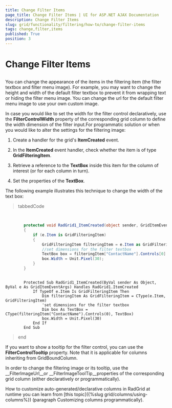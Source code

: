 ```yaml
---
title: Change Filter Items
page_title: Change Filter Items | UI for ASP.NET AJAX Documentation
description: Change Filter Items
slug: grid/functionality/filtering/how-to/change-filter-items
tags: change,filter,items
published: True
position: 3
---
```


# Change Filter Items



## 

You can change the appearance of the items in the filtering item (the filter textbox and filter menu image). For example, you may want to change the height and width of the default filter textbox to prevent it from wrapping text or hiding the filter menu image. You can change the url for the default filter menu image to use your own custom image.

In case you would like to set the width for the filter control declaratively, use the __FilterControlWidth__ property of the corresponding grid column to define the width dimension of the filter input.For programmatic solution or when you would like to alter the settings for the filtering image:

1. Create a handler for the grid's __ItemCreated__ event.

1. In the __ItemCreated__ event handler, check whether the item is of type __GridFilteringItem__.

1. Retrieve a reference to the __TextBox__ inside this item for the column of interest (or for each column in turn).

1. Set the properties of the __TextBox__.

The following example illustrates this technique to change the width of the text box:

>tabbedCode

````C#
	
	
	    protected void RadGrid1_ItemCreated(object sender, GridItemEventArgs e)
	    {
	        if (e.Item is GridFilteringItem)
	        {
	            GridFilteringItem filteringItem = e.Item as GridFilteringItem;
	            //set dimensions for the filter textbox  
	            TextBox box = filteringItem["ContactName"].Controls[0] as TextBox;
	            box.Width = Unit.Pixel(30);
	        }
	    }
	
````
````VB.NET
	    Protected Sub RadGrid1_ItemCreated(ByVal sender As Object, ByVal e As GridItemEventArgs) Handles RadGrid1.ItemCreated
	        If TypeOf e.Item Is GridFilteringItem Then
	            Dim filteringItem As GridFilteringItem = CType(e.Item, GridFilteringItem)
	            'set dimensions for the filter textbox   
	            Dim box As TextBox = CType(filteringItem("ContactName").Controls(0), TextBox)
	            box.Width = Unit.Pixel(30)
	        End If
	    End Sub
````
>end

If you want to show a tooltip for the filter control, you can use the __FilterControlTooltip__ property. Note that it is applicable for columns inheriting from GridBoundColumn.

In order to change the filtering image or its tooltip, use the __FilterImageUrl__or __FilterImageToolTip__properties of the corresponding grid column (either declaratively or programmatically).

How to customize auto-generated/declarative columns in RadGrid at runtime you can learn from [this topic]({%slug grid/columns/using-columns%}) (paragraph Customizing columns programmatically).
